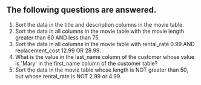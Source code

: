 ## The following questions are answered.
1) Sort the data in the title and description columns in the movie table.
2) Sort the data in all columns in the movie table with the movie length greater than 60 AND less than 75.
3) Sort the data in all columns in the movie table with rental_rate 0.99 AND replacement_cost 12.99 OR 28.99.
4) What is the value in the last_name column of the customer whose value is 'Mary' in the first_name column of the customer table?
5) Sort the data in the movie table whose length is NOT greater than 50, but whose rental_rate is NOT 2.99 or 4.99.
